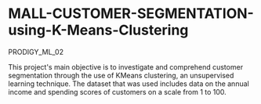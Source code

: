 # MALL-CUSTOMER-SEGMENTATION-using-K-Means-Clustering
PRODIGY_ML_02

This project's main objective is to investigate and comprehend customer segmentation through the use of KMeans clustering, an unsupervised learning technique. The dataset that was used includes data on the annual income and spending scores of customers on a scale from 1 to 100.
